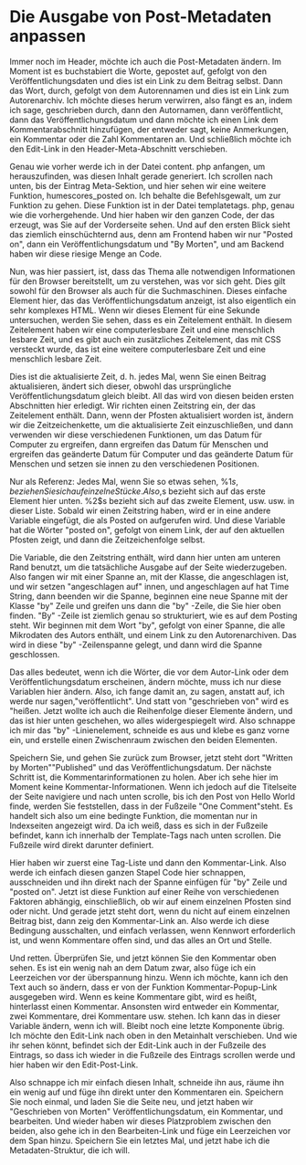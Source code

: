 # Die Ausgabe von Post-Metadaten anpassen

Immer noch im Header, möchte ich auch die Post-Metadaten ändern. Im Moment ist es buchstabiert die Worte, gepostet auf, gefolgt von den Veröffentlichungsdaten und dies ist ein Link zu dem Beitrag selbst. Dann das Wort, durch, gefolgt von dem Autorennamen und dies ist ein Link zum Autorenarchiv. Ich möchte dieses herum verwirren, also fängt es an, indem ich sage, geschrieben durch, dann den Autornamen, dann veröffentlicht, dann das Veröffentlichungsdatum und dann möchte ich einen Link dem Kommentarabschnitt hinzufügen, der entweder sagt, keine Anmerkungen, ein Kommentar oder die Zahl Kommentaren an. Und schließlich möchte ich den Edit-Link in den Header-Meta-Abschnitt verschieben.

Genau wie vorher werde ich in der Datei content. php anfangen, um herauszufinden, was diesen Inhalt gerade generiert. Ich scrollen nach unten, bis der Eintrag Meta-Sektion, und hier sehen wir eine weitere Funktion, humescores_posted on. Ich behalte die Befehlsgewalt, um zur Funktion zu gehen. Diese Funktion ist in der Datei templatetags. php, genau wie die vorhergehende. Und hier haben wir den ganzen Code, der das erzeugt, was Sie auf der Vorderseite sehen. Und auf den ersten Blick sieht das ziemlich einschüchternd aus, denn am Frontend haben wir nur "Posted on", dann ein Veröffentlichungsdatum und "By Morten", und am Backend haben wir diese riesige Menge an Code.

Nun, was hier passiert, ist, dass das Thema alle notwendigen Informationen für den Browser bereitstellt, um zu verstehen, was vor sich geht. Dies gilt sowohl für den Browser als auch für die Suchmaschinen. Dieses einfache Element hier, das das Veröffentlichungsdatum anzeigt, ist also eigentlich ein sehr komplexes HTML. Wenn wir dieses Element für eine Sekunde untersuchen, werden Sie sehen, dass es ein Zeitelement enthält. In diesem Zeitelement haben wir eine computerlesbare Zeit und eine menschlich lesbare Zeit, und es gibt auch ein zusätzliches Zeitelement, das mit CSS versteckt wurde, das ist eine weitere computerlesbare Zeit und eine menschlich lesbare Zeit.

Dies ist die aktualisierte Zeit, d. h. jedes Mal, wenn Sie einen Beitrag aktualisieren, ändert sich dieser, obwohl das ursprüngliche Veröffentlichungsdatum gleich bleibt. All das wird von diesen beiden ersten Abschnitten hier erledigt. Wir richten einen Zeitstring ein, der das Zeitelement enthält. Dann, wenn der Pfosten aktualisiert worden ist, ändern wir die Zeitzeichenkette, um die aktualisierte Zeit einzuschließen, und dann verwenden wir diese verschiedenen Funktionen, um das Datum für Computer zu ergreifen, dann ergreifen das Datum für Menschen und ergreifen das geänderte Datum für Computer und das geänderte Datum für Menschen und setzen sie innen zu den verschiedenen Positionen.

Nur als Referenz: Jedes Mal, wenn Sie so etwas sehen, %1$s, beziehen Sie sich auf einzelne Stücke. Also, %1$s bezieht sich auf das erste Element hier unten. %2$s bezieht sich auf das zweite Element, usw. usw. in dieser Liste. Sobald wir einen Zeitstring haben, wird er in eine andere Variable eingefügt, die als Posted on aufgerufen wird. Und diese Variable hat die Wörter "posted on", gefolgt von einem Link, der auf den aktuellen Pfosten zeigt, und dann die Zeitzeichenfolge selbst.

Die Variable, die den Zeitstring enthält, wird dann hier unten am unteren Rand benutzt, um die tatsächliche Ausgabe auf der Seite wiederzugeben. Also fangen wir mit einer Spanne an, mit der Klasse, die angeschlagen ist, und wir setzen "angeschlagen auf" innen, und angeschlagen auf hat Time String, dann beenden wir die Spanne, beginnen eine neue Spanne mit der Klasse "by" Zeile und greifen uns dann die "by" -Zeile, die Sie hier oben finden. "By" -Zeile ist ziemlich genau so strukturiert, wie es auf dem Posting steht. Wir beginnen mit dem Wort "by", gefolgt von einer Spanne, die alle Mikrodaten des Autors enthält, und einem Link zu den Autorenarchiven. Das wird in diese "by" -Zeilenspanne gelegt, und dann wird die Spanne geschlossen.

Das alles bedeutet, wenn ich die Wörter, die vor dem Autor-Link oder dem Veröffentlichungsdatum erscheinen, ändern möchte, muss ich nur diese Variablen hier ändern. Also, ich fange damit an, zu sagen, anstatt auf, ich werde nur sagen,"veröffentlicht". Und statt von "geschrieben von" wird es "heißen. Jetzt wollte ich auch die Reihenfolge dieser Elemente ändern, und das ist hier unten geschehen, wo alles widergespiegelt wird. Also schnappe ich mir das "by" -Linienelement, schneide es aus und klebe es ganz vorne ein, und erstelle einen Zwischenraum zwischen den beiden Elementen.

Speichern Sie, und gehen Sie zurück zum Browser, jetzt steht dort "Written by Morten""Published" und das Veröffentlichungsdatum. Der nächste Schritt ist, die Kommentarinformationen zu holen. Aber ich sehe hier im Moment keine Kommentar-Informationen. Wenn ich jedoch auf die Titelseite der Seite navigiere und nach unten scrolle, bis ich den Post von Hello World finde, werden Sie feststellen, dass in der Fußzeile "One Comment"steht. Es handelt sich also um eine bedingte Funktion, die momentan nur in Indexseiten angezeigt wird. Da ich weiß, dass es sich in der Fußzeile befindet, kann ich innerhalb der Template-Tags nach unten scrollen. Die Fußzeile wird direkt darunter definiert.

Hier haben wir zuerst eine Tag-Liste und dann den Kommentar-Link. Also werde ich einfach diesen ganzen Stapel Code hier schnappen, ausschneiden und ihn direkt nach der Spanne einfügen für "by" Zeile und "posted on". Jetzt ist diese Funktion auf einer Reihe von verschiedenen Faktoren abhängig, einschließlich, ob wir auf einem einzelnen Pfosten sind oder nicht. Und gerade jetzt steht dort, wenn du nicht auf einem einzelnen Beitrag bist, dann zeig den Kommentar-Link an. Also werde ich diese Bedingung ausschalten, und einfach verlassen, wenn Kennwort erforderlich ist, und wenn Kommentare offen sind, und das alles an Ort und Stelle.

Und retten. Überprüfen Sie, und jetzt können Sie den Kommentar oben sehen. Es ist ein wenig nah an dem Datum zwar, also füge ich ein Leerzeichen vor der überspannung hinzu. Wenn ich möchte, kann ich den Text auch so ändern, dass er von der Funktion Kommentar-Popup-Link ausgegeben wird. Wenn es keine Kommentare gibt, wird es heißt, hinterlasst einen Kommentar. Ansonsten wird entweder ein Kommentar, zwei Kommentare, drei Kommentare usw. stehen. Ich kann das in dieser Variable ändern, wenn ich will. Bleibt noch eine letzte Komponente übrig. Ich möchte den Edit-Link nach oben in den Metainhalt verschieben. Und wie ihr sehen könnt, befindet sich der Edit-Link auch in der Fußzeile des Eintrags, so dass ich wieder in die Fußzeile des Eintrags scrollen werde und hier haben wir den Edit-Post-Link.

Also schnappe ich mir einfach diesen Inhalt, schneide ihn aus, räume ihn ein wenig auf und füge ihn direkt unter den Kommentaren ein. Speichern Sie noch einmal, und laden Sie die Seite neu, und jetzt haben wir "Geschrieben von Morten" Veröffentlichungsdatum, ein Kommentar, und bearbeiten. Und wieder haben wir dieses Platzproblem zwischen den beiden, also gehe ich in den Bearbeiten-Link und füge ein Leerzeichen vor dem Span hinzu. Speichern Sie ein letztes Mal, und jetzt habe ich die Metadaten-Struktur, die ich will.

